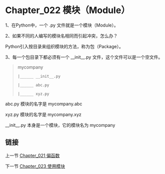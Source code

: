 # Chapter_022   模块（Module）

1、在Python中，一个 .py 文件就是一个模块（Module）。

2、如果不同的人编写的模块名相同而引起冲突，怎么办？

Python引入按目录来组织模块的方法，称为包（Package）。

3、每一个包目录下都必须有一个 \_\_init\_\_.py 文件，这个文件可以是一个空文件。

> mycompany
>
>     |______ __init__.py
>
>     |______ abc.py
>
>     |______ xyz.py

abc.py 模块的名字是 mycompany.abc

xyz.py 模块的名字是 mycompany.xyz

\_\_init\_\_.py 本身是一个模块，它的模块名为 mycompany



## 链接

上一节 [Chapter_021 偏函数](https://github.com/nizo2010/Study_Python_lxf/blob/master/Chapter_021.md "Chapter_021 偏函数")

下一节 [Chapter_023 使用模块](https://github.com/nizo2010/Study_Python_lxf/blob/master/Chapter_023.md "Chapter_023 使用模块")
